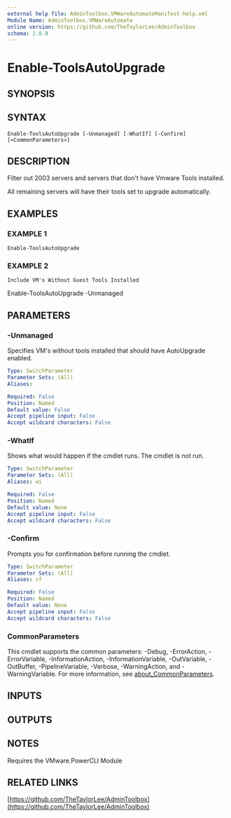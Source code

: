 ```yaml
---
external help file: AdminToolbox.VMWareAutomateManifest-help.xml
Module Name: AdminToolbox.VMWareAutomate
online version: https://github.com/TheTaylorLee/AdminToolbox
schema: 2.0.0
---
```


# Enable-ToolsAutoUpgrade

## SYNOPSIS

## SYNTAX

```
Enable-ToolsAutoUpgrade [-Unmanaged] [-WhatIf] [-Confirm] [<CommonParameters>]
```

## DESCRIPTION
Filter out 2003 servers and servers that don't have Vmware Tools installed.

All remaining servers will have their tools set to upgrade automatically.

## EXAMPLES

### EXAMPLE 1
```
Enable-ToolsAutoUpgrade
```

### EXAMPLE 2
```
Include VM's Without Guest Tools Installed
```

Enable-ToolsAutoUpgrade -Unmanaged

## PARAMETERS

### -Unmanaged
Specifies VM's without tools installed that should have AutoUpgrade enabled.

```yaml
Type: SwitchParameter
Parameter Sets: (All)
Aliases:

Required: False
Position: Named
Default value: False
Accept pipeline input: False
Accept wildcard characters: False
```

### -WhatIf
Shows what would happen if the cmdlet runs.
The cmdlet is not run.

```yaml
Type: SwitchParameter
Parameter Sets: (All)
Aliases: wi

Required: False
Position: Named
Default value: None
Accept pipeline input: False
Accept wildcard characters: False
```

### -Confirm
Prompts you for confirmation before running the cmdlet.

```yaml
Type: SwitchParameter
Parameter Sets: (All)
Aliases: cf

Required: False
Position: Named
Default value: None
Accept pipeline input: False
Accept wildcard characters: False
```

### CommonParameters
This cmdlet supports the common parameters: -Debug, -ErrorAction, -ErrorVariable, -InformationAction, -InformationVariable, -OutVariable, -OutBuffer, -PipelineVariable, -Verbose, -WarningAction, and -WarningVariable. For more information, see [about_CommonParameters](http://go.microsoft.com/fwlink/?LinkID=113216).

## INPUTS

## OUTPUTS

## NOTES
Requires the VMware.PowerCLI Module

## RELATED LINKS

[https://github.com/TheTaylorLee/AdminToolbox](https://github.com/TheTaylorLee/AdminToolbox)

